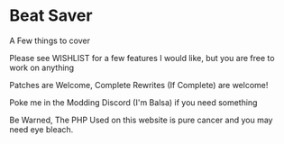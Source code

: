 # Beat Saver

A Few things to cover

Please see WISHLIST for a few features I would like, but you are free to work on anything

Patches are Welcome, Complete Rewrites (If Complete) are welcome!

Poke me in the Modding Discord (I'm Balsa) if you need something

Be Warned, The PHP Used on this website is pure cancer and you may need eye bleach.


